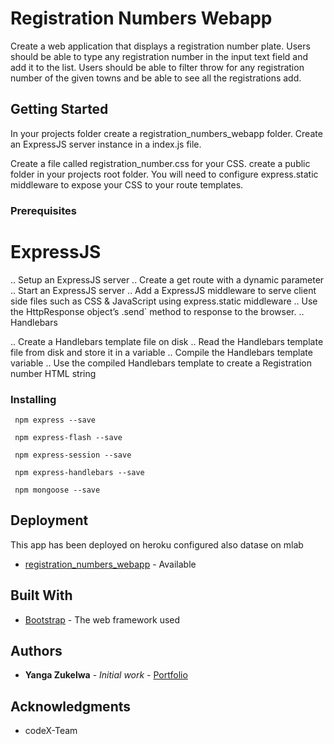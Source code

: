 # Registration Numbers Webapp

Create a web application that displays a registration number plate. Users should be able to type any registration number in the input text field and add it to the list. Users should be able to
filter throw for any registration number of the given towns and be able to see all the registrations add.

## Getting Started

In your projects folder create a registration_numbers_webapp folder. Create an ExpressJS server instance in a index.js file.

Create a file called registration_number.css for your CSS. create a public folder in your projects root folder. You will need to configure express.static middleware to expose your CSS to your route templates.


### Prerequisites

# ExpressJS

.. Setup an ExpressJS server
.. Create a get route with a dynamic parameter
.. Start an ExpressJS server
.. Add a ExpressJS middleware to serve client side files such as CSS & JavaScript using      express.static middleware
.. Use the HttpResponse object’s .send` method to response to the browser.
.. Handlebars

.. Create a Handlebars template file on disk
.. Read the Handlebars template file from disk and store it in a variable
.. Compile the Handlebars template variable
.. Use the compiled Handlebars template to create a Registration number HTML string

### Installing

```
 npm express --save
```


```
 npm express-flash --save
```

```
 npm express-session --save
```

```
 npm express-handlebars --save
```

```
 npm mongoose --save
```

## Deployment

This app has been deployed on heroku configured also datase on mlab

* [registration_numbers_webapp](https://reg-numbers-webapp.herokuapp.com/) - Available

## Built With

* [Bootstrap](http://getbootstrap.com/) - The web framework used

## Authors

* **Yanga Zukelwa** - *Initial work* - [Portfolio](https://yanga93.github.io/portfolio)


## Acknowledgments

* codeX-Team
